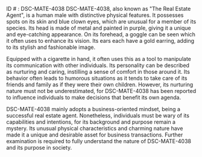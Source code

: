 ID # : DSC-MATE-4038
DSC-MATE-4038, also known as "The Real Estate Agent", is a human male with distinctive physical features. It possesses spots on its skin and blue clown eyes, which are unusual for a member of its species. Its head is made of metal and painted in purple, giving it a unique and eye-catching appearance. On its forehead, a goggle can be seen which it often uses to enhance its vision. Its ears each have a gold earring, adding to its stylish and fashionable image. 

Equipped with a cigarette in hand, it often uses this as a tool to manipulate its communication with other individuals. Its personality can be described as nurturing and caring, instilling a sense of comfort in those around it. Its behavior often leads to humorous situations as it tends to take care of its friends and family as if they were their own children. However, its nurturing nature must not be underestimated, for DSC-MATE-4038 has been reported to influence individuals to make decisions that benefit its own agenda. 

DSC-MATE-4038 mainly adopts a business-oriented mindset, being a successful real estate agent. Nonetheless, individuals must be wary of its capabilities and intentions, for its background and purpose remain a mystery. Its unusual physical characteristics and charming nature have made it a unique and desirable asset for business transactions. Further examination is required to fully understand the nature of DSC-MATE-4038 and its purpose in society.